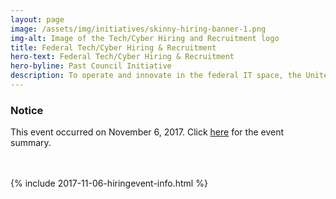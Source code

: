 ```yaml
---
layout: page
image: /assets/img/initiatives/skinny-hiring-banner-1.png
img-alt: Image of the Tech/Cyber Hiring and Recruitment logo
title: Federal Tech/Cyber Hiring & Recruitment
hero-text: Federal Tech/Cyber Hiring & Recruitment
hero-byline: Past Council Initiative
description: To operate and innovate in the federal IT space, the United States Federal Government must continue to invest in recruiting the necessary talent. The Federal Government must compete to recruit IT talent needed to defend the nation’s infrastructure, deliver digital services to the American people, and modernize the Federal Government’s IT systems and operations.
---
```

<div class="usa-alert usa-alert-info" >
  <div class="usa-alert-body">
    <h3 class="usa-alert-heading">Notice</h3>
    <p class="usa-alert-text">This event occurred on November 6, 2017. Click <a href="{{site.baseurl}}/2018/02/02/hiring-event-results/">here</a> for the event summary.</p>
  </div>
</div>
<br>
<br>
{% include 2017-11-06-hiringevent-info.html %}
